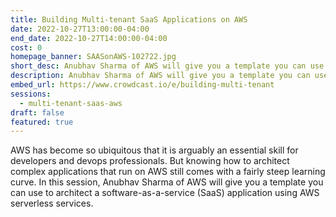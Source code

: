 ```yaml
---
title: Building Multi-tenant SaaS Applications on AWS
date: 2022-10-27T13:00:00-04:00
end_date: 2022-10-27T14:00:00-04:00
cost: 0
homepage_banner: SAASonAWS-102722.jpg
short_desc: Anubhav Sharma of AWS will give you a template you can use to architect a software-as-a-service (SaaS) application using AWS serverless services
description: Anubhav Sharma of AWS will give you a template you can use to architect a software-as-a-service (SaaS) application using AWS serverless services
embed_url: https://www.crowdcast.io/e/building-multi-tenant
sessions:
  - multi-tenant-saas-aws
draft: false
featured: true
---
```


AWS has become so ubiquitous that it is arguably an essential skill for developers and devops professionals. But knowing how to architect complex applications that run on AWS still comes with a fairly steep learning curve. In this session, Anubhav Sharma of AWS will give you a template you can use to architect a software-as-a-service (SaaS) application using AWS serverless services.
